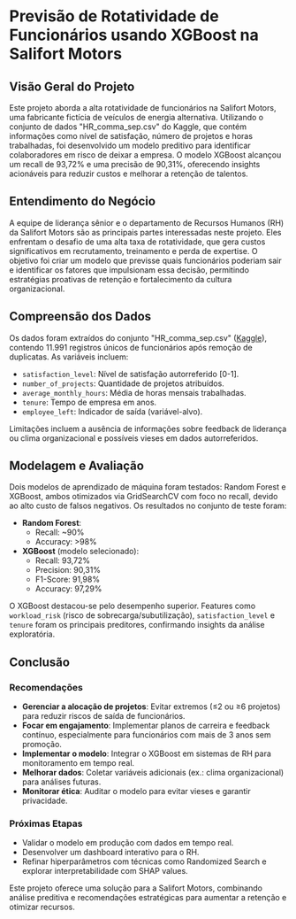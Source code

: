 # Previsão de Rotatividade de Funcionários usando XGBoost na Salifort Motors

## Visão Geral do Projeto
Este projeto aborda a alta rotatividade de funcionários na Salifort Motors, uma fabricante fictícia de veículos de energia alternativa. Utilizando o conjunto de dados "HR_comma_sep.csv" do Kaggle, que contém informações como nível de satisfação, número de projetos e horas trabalhadas, foi desenvolvido um modelo preditivo para identificar colaboradores em risco de deixar a empresa. O modelo XGBoost alcançou um recall de 93,72% e uma precisão de 90,31%, oferecendo insights acionáveis para reduzir custos e melhorar a retenção de talentos.

## Entendimento do Negócio
A equipe de liderança sênior e o departamento de Recursos Humanos (RH) da Salifort Motors são as principais partes interessadas neste projeto. Eles enfrentam o desafio de uma alta taxa de rotatividade, que gera custos significativos em recrutamento, treinamento e perda de expertise. O objetivo foi criar um modelo que previsse quais funcionários poderiam sair e identificar os fatores que impulsionam essa decisão, permitindo estratégias proativas de retenção e fortalecimento da cultura organizacional.

## Compreensão dos Dados
Os dados foram extraídos do conjunto "HR_comma_sep.csv" ([Kaggle](https://www.kaggle.com/datasets/mfaisalqureshi/hr-analytics-and-job-prediction)), contendo 11.991 registros únicos de funcionários após remoção de duplicatas. As variáveis incluem:

- `satisfaction_level`: Nível de satisfação autorreferido [0-1].
- `number_of_projects`: Quantidade de projetos atribuídos.
- `average_monthly_hours`: Média de horas mensais trabalhadas.
- `tenure`: Tempo de empresa em anos.
- `employee_left`: Indicador de saída (variável-alvo).

Limitações incluem a ausência de informações sobre feedback de liderança ou clima organizacional e possíveis vieses em dados autorreferidos.

## Modelagem e Avaliação
Dois modelos de aprendizado de máquina foram testados: Random Forest e XGBoost, ambos otimizados via GridSearchCV com foco no recall, devido ao alto custo de falsos negativos. Os resultados no conjunto de teste foram:

- **Random Forest**:
  - Recall: ~90%
  - Accuracy: >98%
- **XGBoost** (modelo selecionado):
  - Recall: 93,72%
  - Precision: 90,31%
  - F1-Score: 91,98%
  - Accuracy: 97,29%

O XGBoost destacou-se pelo desempenho superior. Features como `workload_risk` (risco de sobrecarga/subutilização), `satisfaction_level` e `tenure` foram os principais preditores, confirmando insights da análise exploratória.

## Conclusão
### Recomendações
- **Gerenciar a alocação de projetos**: Evitar extremos (≤2 ou ≥6 projetos) para reduzir riscos de saída de funcionários.
- **Focar em engajamento**: Implementar planos de carreira e feedback contínuo, especialmente para funcionários com mais de 3 anos sem promoção.
- **Implementar o modelo**: Integrar o XGBoost em sistemas de RH para monitoramento em tempo real.
- **Melhorar dados**: Coletar variáveis adicionais (ex.: clima organizacional) para análises futuras.
- **Monitorar ética**: Auditar o modelo para evitar vieses e garantir privacidade.

### Próximas Etapas
- Validar o modelo em produção com dados em tempo real.
- Desenvolver um dashboard interativo para o RH.
- Refinar hiperparâmetros com técnicas como Randomized Search e explorar interpretabilidade com SHAP values.

Este projeto oferece uma solução para a Salifort Motors, combinando análise preditiva e recomendações estratégicas para aumentar a retenção e otimizar recursos.


